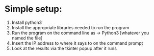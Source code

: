 # Simple setup:
1. Install python3
2. Install the appropriate libraries needed to run the program
3. Run the program on the command line as -> Python3 [whatever you named the file]
4. Insert the IP address to where it says to on the command prompt
5. Look at the results via the tkinter popup after it runs
